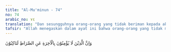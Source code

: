 ```yaml
---
title: "Al-Mu'minun - 74"
no: 74
arabic_no: ٧٤
translation: "Dan sesungguhnya orang-orang yang tidak beriman kepada akhirat benar-benar telah menyimpang jauh dari jalan (yang lurus)."
tafsir: "Allah menegaskan dalam ayat ini bahwa orang-orang yang tidak mau beriman itu dan tidak percaya kepada hari akhirat, benar-benar telah menyimpang dari jalan yang benar. Kepada mereka telah diberikan berbagai alasan dan perumpamaan yang jelas. Seandainya mereka mau mendengarkan dan memikirkannya tentulah mereka akan sadar dan kembali kepada kebenaran. Tetapi hati dan pikiran mereka telah ditutupi oleh kesombongan, kedurhakaan dan perbuatan dosa yang selalu mereka lakukan. Mereka tidak berhak sama sekali atas rahmat dan kasih sayang Allah karena semua perbuatan baik tidak ada gunanya sama sekali buat orang-orang yang bersifat demikian."
---
```

وَاِنَّ الَّذِيْنَ لَا يُؤْمِنُوْنَ بِالْاٰخِرَةِ عَنِ الصِّرَاطِ لَنَاكِبُوْنَ 
